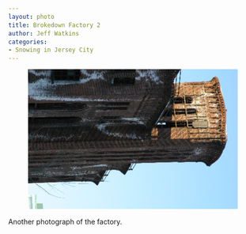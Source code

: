 ```yaml
---
layout: photo
title: Brokedown Factory 2
author: Jeff Watkins
categories:
- Snowing in Jersey City
---
```


<figure><img class="photo" src="/photos/IMG_0643.jpg"></figure>

Another photograph of the factory.

